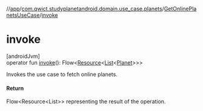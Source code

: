 //[app](../../../index.md)/[com.qwict.studyplanetandroid.domain.use_case.planets](../index.md)/[GetOnlinePlanetsUseCase](index.md)/[invoke](invoke.md)

# invoke

[androidJvm]\
operator fun [invoke](invoke.md)(): Flow&lt;[Resource](../../com.qwict.studyplanetandroid.common/-resource/index.md)&lt;[List](https://kotlinlang.org/api/latest/jvm/stdlib/kotlin.collections/-list/index.html)&lt;[Planet](../../com.qwict.studyplanetandroid.domain.model/-planet/index.md)&gt;&gt;&gt;

Invokes the use case to fetch online planets.

#### Return

Flow<Resource<List<Planet>>> representing the result of the operation.
